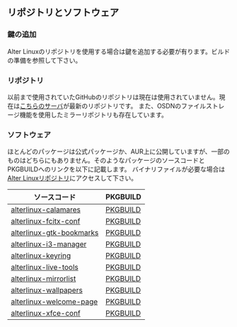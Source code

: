 ## リポジトリとソフトウェア

### 鍵の追加
Alter Linuxのリポジトリを使用する場合は鍵を追加する必要が有ります。ビルドの準備を参照して下さい。

### リポジトリ
以前まで使用されていたGitHubのリポジトリは現在は使用されていません。現在は[こちらのサーバ](https://xn--d-8o2b.com/repo/)が最新のリポジトリです。 また、OSDNのファイルストレージ機能を使用したミラーリポジトリも存在しています。


### ソフトウェア
ほとんどのパッケージは公式パッケージか、AUR上に公開していますが、一部のものはどちらにもありません。そのようなパッケージのソースコードとPKGBUILDへのリンクを以下に記載します。
バイナリファイルが必要な場合は[Alter Linuxリポジトリ](https://xn--d-8o2b.com/repo/alter-stable//)にアクセスして下さい。

ソースコード | PKGBUILD
--- | ---
[alterlinux-calamares](https://github.com/FascodeNet/alterlinux-calamares) | [PKGBUILD](https://github.com/FascodeNet/alterlinux-pkgbuilds/tree/master/alter-stable/any/alterlinux-calamares)
[alterlinux-fcitx-conf](https://github.com/FascodeNet/alterlinux-fcitx-conf) | [PKGBUILD](https://github.com/FascodeNet/alterlinux-pkgbuilds/tree/master/alter-stable/any/alterlinux-fcitx-conf)
[alterlinux-gtk-bookmarks](https://github.com/FascodeNet/alterlinux-live-tools/tree/master/alterlinux-gtk-bookmarks) | [PKGBUILD](https://github.com/FascodeNet/alterlinux-pkgbuilds/tree/master/alter-stable/any/alterlinux-gtk-bookmarks)
[alterlinux-i3-manager](https://github.com/FascodeNet/alterlinux-i3-manager) | [PKGBUILD](https://github.com/FascodeNet/alterlinux-pkgbuilds/tree/master/alter-stable/any/alterlinux-i3-manager)
[alterlinux-keyring](https://github.com/FascodeNet/alterlinux-keyring) | [PKGBUILD](https://github.com/FascodeNet/alterlinux-pkgbuilds/tree/master/alter-stable/any/alterlinux-keyring)
[alterlinux-live-tools](https://github.com/FascodeNet/alterlinux-live-tools) | [PKGBUILD](https://github.com/FascodeNet/alterlinux-pkgbuilds/tree/master/alter-stable/any/alterlinux-live-tools)
[alterlinux-mirrorlist](https://github.com/FascodeNet/alterlinux-pkgbuilds/tree/master/alter-stable/any/alterlinux-mirrorlist) | [PKGBUILD](https://github.com/FascodeNet/alterlinux-pkgbuilds/tree/master/alter-stable/any/alterlinux-mirrorlist)
[alterlinux-wallpapers](https://github.com/FascodeNet/alterlinux-pkgbuilds/tree/master/alter-stable/any/alterlinux-wallpapers) | [PKGBUILD](https://github.com/FascodeNet/alterlinux-pkgbuilds/tree/master/alter-stable/any/alterlinux-wallpapers)
[alterlinux-welcome-page](https://github.com/FascodeNet/alterlinux-live-tools/tree/master/alterlinux-welcome-page) | [PKGBUILD](https://github.com/FascodeNet/alterlinux-pkgbuilds/tree/master/alter-stable/any/alterlinux-welcome-page)
[alterlinux-xfce-conf](https://github.com/FascodeNet/alterlinux-xfce-conf) | [PKGBUILD](https://github.com/FascodeNet/alterlinux-pkgbuilds/tree/master/alter-stable/any/alterlinux-xfce-conf)
